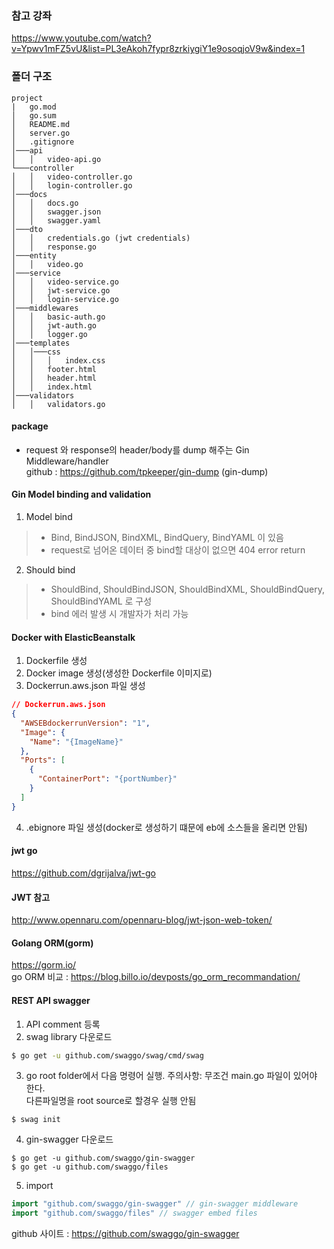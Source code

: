 ### 참고 강좌
https://www.youtube.com/watch?v=Ypwv1mFZ5vU&list=PL3eAkoh7fypr8zrkiygiY1e9osoqjoV9w&index=1

### 폴더 구조
```
project
|   go.mod
│   go.sum
│   README.md
│   server.go
│   .gitignore
│───api
│   │   video-api.go
└───controller
│   │   video-controller.go
│   │   login-controller.go
│───docs
│   │   docs.go
│   │   swagger.json
│   │   swagger.yaml
│───dto
│   │   credentials.go (jwt credentials)
│   │   response.go
│───entity
│   │   video.go
│───service
│   │   video-service.go
│   │   jwt-service.go
│   │   login-service.go
│───middlewares
│   │   basic-auth.go
│   │   jwt-auth.go
│   │   logger.go
│───templates
│   │───css
│   │   │   index.css
│   │   footer.html
│   │   header.html
│   │   index.html
│───validators
│   │   validators.go
```

#### package
- request 와 response의 header/body를 dump 해주는 Gin Middleware/handler  
github : https://github.com/tpkeeper/gin-dump (gin-dump)

#### Gin Model binding and validation
1. Model bind
  > - Bind, BindJSON, BindXML, BindQuery, BindYAML 이 있음
  > - request로 넘어온 데이터 중 bind할 대상이 없으면 404 error return
2. Should bind
  > - ShouldBind, ShouldBindJSON, ShouldBindXML, ShouldBindQuery, ShouldBindYAML 로 구성
  > - bind 에러 발생 시 개발자가 처리 가능

#### Docker with ElasticBeanstalk
1. Dockerfile 생성
2. Docker image 생성(생성한 Dockerfile 이미지로)
3. Dockerrun.aws.json 파일 생성
```json
// Dockerrun.aws.json
{
  "AWSEBdockerrunVersion": "1",
  "Image": {
    "Name": "{ImageName}"
  },
  "Ports": [
    {
      "ContainerPort": "{portNumber}"
    }
  ]
}
```
4. .ebignore 파일 생성(docker로 생성하기 떄문에 eb에 소스들을 올리면 안됨)

#### jwt go
https://github.com/dgrijalva/jwt-go
#### JWT 참고
http://www.opennaru.com/opennaru-blog/jwt-json-web-token/

#### Golang ORM(gorm)
https://gorm.io/  
go ORM 비교 : https://blog.billo.io/devposts/go_orm_recommandation/


#### REST API swagger
1. API comment 등록 
2. swag library 다운로드
```bash
$ go get -u github.com/swaggo/swag/cmd/swag
```
3. go root folder에서 다음 명령어 실행. 주의사항: 무조건 main.go 파일이 있어야 한다.  
다른파일명을 root source로 할경우 실행 안됨
```
$ swag init
```
4. gin-swagger 다운로드
```
$ go get -u github.com/swaggo/gin-swagger
$ go get -u github.com/swaggo/files
```
5. import 
```go
import "github.com/swaggo/gin-swagger" // gin-swagger middleware
import "github.com/swaggo/files" // swagger embed files
```
github 사이트 : https://github.com/swaggo/gin-swagger